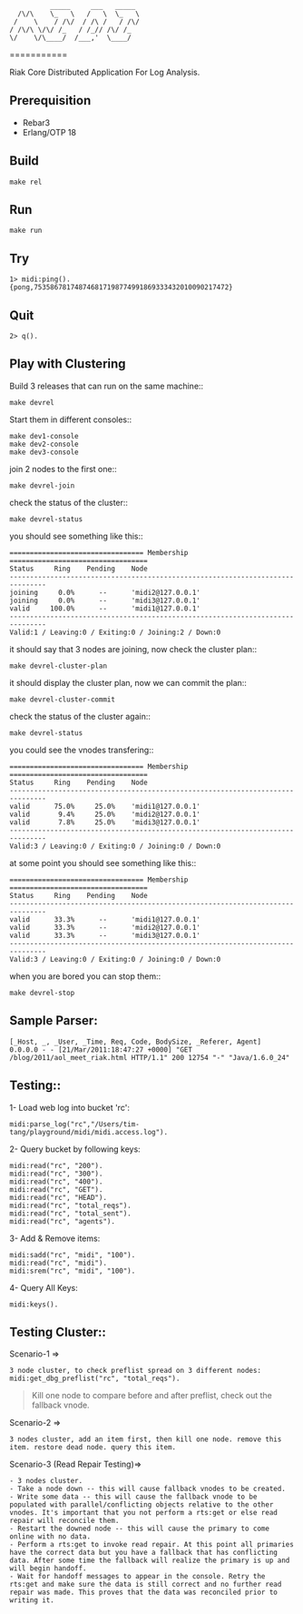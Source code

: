               _____     ___   _____ 
      /\/\    \_   \   /   \  \_   \
     /    \    / /\/  / /\ /   / /\/
    / /\/\ \/\/ /_   / /_// /\/ /_  
    \/    \/\____/  /___,'  \____/  
                                 
===========

Riak Core Distributed Application For Log Analysis.

Prerequisition
-----

- Rebar3
- Erlang/OTP 18

Build
-----

    make rel

Run
---

    make run

Try
---

    1> midi:ping().
    {pong,753586781748746817198774991869333432010090217472}

Quit
----

    2> q().

Play with Clustering
--------------------

Build 3 releases that can run on the same machine::

    make devrel

Start them in different consoles::

    make dev1-console
    make dev2-console
    make dev3-console

join 2 nodes to the first one::

    make devrel-join

check the status of the cluster::

    make devrel-status

you should see something like this::

    ================================= Membership ==================================
    Status     Ring    Pending    Node
    -------------------------------------------------------------------------------
    joining     0.0%      --      'midi2@127.0.0.1'
    joining     0.0%      --      'midi3@127.0.0.1'
    valid     100.0%      --      'midi1@127.0.0.1'
    -------------------------------------------------------------------------------
    Valid:1 / Leaving:0 / Exiting:0 / Joining:2 / Down:0

it should say that 3 nodes are joining, now check the cluster plan::

    make devrel-cluster-plan

it should display the cluster plan, now we can commit the plan::

    make devrel-cluster-commit

check the status of the cluster again::

    make devrel-status

you could see the vnodes transfering::

    ================================= Membership ==================================
    Status     Ring    Pending    Node
    -------------------------------------------------------------------------------
    valid      75.0%     25.0%    'midi1@127.0.0.1'
    valid       9.4%     25.0%    'midi2@127.0.0.1'
    valid       7.8%     25.0%    'midi3@127.0.0.1'
    -------------------------------------------------------------------------------
    Valid:3 / Leaving:0 / Exiting:0 / Joining:0 / Down:0

at some point you should see something like this::

    ================================= Membership ==================================
    Status     Ring    Pending    Node
    -------------------------------------------------------------------------------
    valid      33.3%      --      'midi1@127.0.0.1'
    valid      33.3%      --      'midi2@127.0.0.1'
    valid      33.3%      --      'midi3@127.0.0.1'
    -------------------------------------------------------------------------------
    Valid:3 / Leaving:0 / Exiting:0 / Joining:0 / Down:0

when you are bored you can stop them::

    make devrel-stop


Sample Parser:
---

    [_Host, _, _User, _Time, Req, Code, BodySize, _Referer, Agent]
    0.0.0.0 - - [21/Mar/2011:18:47:27 +0000] "GET /blog/2011/aol_meet_riak.html HTTP/1.1" 200 12754 "-" "Java/1.6.0_24"

Testing::
----

1- Load web log into bucket 'rc':

    midi:parse_log("rc","/Users/tim-tang/playground/midi/midi.access.log").

2- Query bucket by following keys:

    midi:read("rc", "200").
    midi:read("rc", "300").
    midi:read("rc", "400").
    midi:read("rc", "GET").
    midi:read("rc", "HEAD").
    midi:read("rc", "total_reqs").
    midi:read("rc", "total_sent").
    midi:read("rc", "agents").

3- Add & Remove items:

    midi:sadd("rc", "midi", "100").
    midi:read("rc", "midi").
    midi:srem("rc", "midi", "100").

4- Query All Keys:

    midi:keys().


Testing Cluster::
---

Scenario-1 => 

    3 node cluster, to check preflist spread on 3 different nodes:
    midi:get_dbg_preflist("rc", "total_reqs").

> Kill one node to compare before and after preflist, check out the fallback vnode.

Scenario-2 => 

    3 nodes cluster, add an item first, then kill one node. remove this item. restore dead node. query this item.
    
Scenario-3 (Read Repair Testing)=> 

    - 3 nodes cluster.
    - Take a node down -- this will cause fallback vnodes to be created.
    - Write some data -- this will cause the fallback vnode to be populated with parallel/conflicting objects relative to the other vnodes. It's important that you not perform a rts:get or else read repair will reconcile them.
    - Restart the downed node -- this will cause the primary to come online with no data.
    - Perform a rts:get to invoke read repair. At this point all primaries have the correct data but you have a fallback that has conflicting data. After some time the fallback will realize the primary is up and will begin handoff.
    - Wait for handoff messages to appear in the console. Retry the rts:get and make sure the data is still correct and no further read repair was made. This proves that the data was reconciled prior to writing it.
